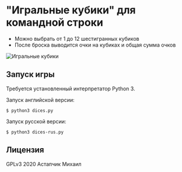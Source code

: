 # "Игральные кубики" для командной строки

* Можно выбрать от 1 до 12 шестигранных кубиков
* После броска выводится очки на кубиках и общая сумма очков

![Игральные кубики](../fig/dicesr.png)

## Запуск игры

Требуется установленный интерпретатор Python 3.

Запуск английской версии:

    $ python3 dices.py

Запуск русской версии:

    $ python3 dices-rus.py

## Лицензия

GPLv3 2020 Астапчик Михаил
